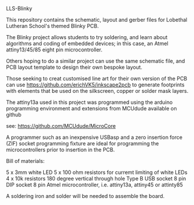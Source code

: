 LLS-Blinky

This repository contains the schematic, layout and gerber files for Lobethal Lutheran School's themed Blinky PCB.

The Blinky project allows students to try soldering, and learn about algorithms and coding of embedded devices; in this case, an Atmel attiny13/45/85 eight pin microcontroller.

Others hoping to do a similar project can use the same schematic file, and PCB layout template to design their own bespoke layout.

Those seeking to creat customised line art for their own version of the PCB can use https://github.com/erichVK5/inkscape2pcb to generate footprints with elements that be used on the silkscreen, copper or solder mask layers.

The attiny13a used in this project was programmed using the arduino programming environment and extensions from MCUdude available on github

see: https://github.com/MCUdude/MicroCore

A programmer such as an inexpensive USBasp and a zero insertion force (ZIF) socket programming fixture are ideal for programming the microcontrollers prior to insertion in the PCB.

Bill of materials:

5 x 3mm white LED
5 x 100 ohm resistors for curremt limiting of white LEDs
4 x 10k resistors
180 degree vertical through hole Type B USB socket
8 pin DIP socket
8 pin Atmel microcontroller, i.e. attiny13a, attiny45 or attinty85

A soldering iron and solder will be needed to assemble the board.
